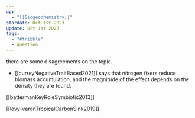 ```yaml
---
up:
  - "[[Biogeochemistry]]"
stardate: Oct 1st 2023
update: Oct 1st 2023
tags:
  - "#tribble"
  - question
---
```

there are some disagreements on the topic.

- [[curreyNegativeTraitBased2021]] says that nitrogen fixers reduce biomass accumulation, and the magnitude of the effect depends on the density they are found.

[[battermanKeyRoleSymbiotic2013]]

[[levy-varonTropicalCarbonSink2019]]

